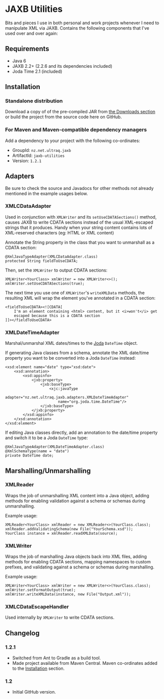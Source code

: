 
JAXB Utilities
==============

Bits and pieces I use in both personal and work projects whenever I need to
manipulate XML via JAXB.  Contains the following components that I've used over
and over again:

Requirements
------------

 - Java 6
 - JAXB 2.2+ (2.2.6 and its dependencies included)
 - Joda Time 2.1 (included)


Installation
------------

### Standalone distribution
Download a copy of of the pre-compiled JAR from [the Downloads section](jaxb-utilities/downloads)
or build the project from the source code here on GitHub.

### For Maven and Maven-compatible dependency managers
Add a dependency to your project with the following co-ordinates:

 - GroupId: `nz.net.ultraq.jaxb`
 - ArtifactId: `jaxb-utilities`
 - Version: `1.2.1`


Adapters
--------

Be sure to check the source and Javadocs for other methods not already mentioned
in the example usages below.

### XMLCDataAdapter
Used in conjunction with `XMLWriter` and its `setUseCDATASections()` method,
causes JAXB to write CDATA sections instead of the usual XML-escaped strings
that it produces.  Handy when your string content contains lots of XML-reserved
characters (eg: HTML or XML content)

Annotate the String property in the class that you want to unmarshall as a CDATA
section:

	@XmlJavaTypeAdapter(XMLCDataAdapter.class)
	protected String fieldToUseCDATA;

Then, set the `XMLWriter` to output CDATA sections:

	XMLWriter<YourClass> xmlWriter = new XMLWriter<>();
	xmlWriter.setUseCDATASections(true);

The next time you use one of `XMLWriter`'s `writeXMLData` methods, the resulting
XML will wrap the element you've annotated in a CDATA section:

	<fieldToUseCDATA><![CDATA[
		I'm an element containing <html> content, but it <i>won't</i> get
		escaped because this is a CDATA section
	]]></fieldToUseCDATA>


### XMLDateTimeAdapter
Marshal/unmarshal XML dates/times to the [Joda](http://http://joda-time.sourceforge.net/)
`DateTime` object.

If generating Java classes from a schema, annotate the XML date/time property
you want to be converted into a Joda `DateTime` instead:

	<xsd:element name="date" type="xsd:date">
		<xsd:annotation>
			<xsd:appinfo>
				<jxb:property>
					<jxb:baseType>
						<xjc:javaType
							adapter="nz.net.ultraq.jaxb.adapters.XMLDateTimeAdapter"
							name="org.joda.time.DateTime"/>
					</jxb:baseType>
				</jxb:property>
			</xsd:appinfo>
		</xsd:annotation>
	</xsd:element>

If editing Java classes directly, add an annotation to the date/time property
and switch it to be a Joda `DateTime` type:

	@XmlJavaTypeAdapter(XMLDateTimeAdapter.class)
	@XmlSchemaType(name = "date")
	private DateTime date;


Marshalling/Unmarshalling
-------------------------

### XMLReader
Wraps the job of unmarshalling XML content into a Java object, adding methods
for enabling validation against a schema or schemas during unmarshalling.

Example usage:

	XMLReader<YourClass> xmlReader = new XMLReader<>(YourClass.class);
	xmlReader.addValidatingSchema(new File("YourSchema.xsd"));
	YourClass instance = xmlReader.readXMLData(source);


### XMLWriter
Wraps the job of marshalling Java objects back into XML files, adding methods
for enabling CDATA sections, mapping namespaces to custom prefixes, and
validating against a schema or schemas during marshalling.

Example usage:

	XMLWriter<YourClass> xmlWriter = new XMLWriter<>(YourClass.class);
	xmlWriter.setFormatOutput(true);
	xmlWriter.writeXMLData(instance, new File("Output.xml"));


### XMLCDataEscapeHandler
Used internally by `XMLWriter` to write CDATA sections.


Changelog
---------

### 1.2.1
 - Switched from Ant to Gradle as a build tool.
 - Made project available from Maven Central.  Maven co-ordinates added to the
   [Installation](#installation) section.

### 1.2
 - Initial GitHub version.

